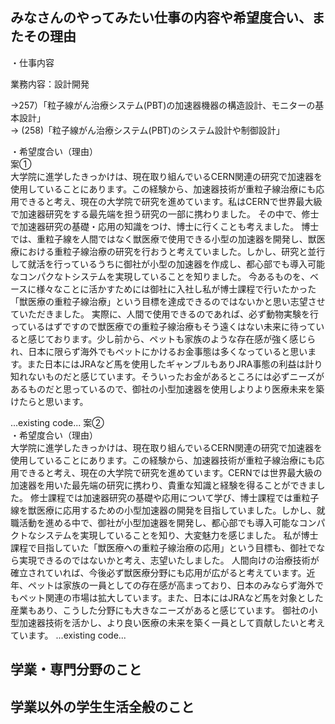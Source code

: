 ## みなさんのやってみたい仕事の内容や希望度合い、またその理由<br>
・仕事内容<br>

業務内容：設計開発

→257）「粒子線がん治療システム(PBT)の加速器機器の構造設計、モニターの基本設計」
<br>
→ (258)「粒子線がん治療システム(PBT)のシステム設計や制御設計」

・希望度合い（理由）<br>
案①<br>
大学院に進学したきっかけは、現在取り組んでいるCERN関連の研究で加速器を使用していることにあります。この経験から、加速器技術が重粒子線治療にも応用できると考え、現在の大学院で研究を進めています。私はCERNで世界最大級で加速器研究をする最先端を担う研究の一部に携わりました。
その中で、修士で加速器研究の基礎・応用の知識をつけ、博士に行くことも考えました。
博士では、重粒子線を人間ではなく獣医療で使用できる小型の加速器を開発し、獣医療における重粒子線治療の研究を行おうと考えていました。しかし、研究と並行して就活を行っているうちに御社が小型の加速器を作成し、都心部でも導入可能なコンパクなトシステムを実現していることを知りました。
今あるものを、ベースに様々なことに活かすためには御社に入社し私が博士課程で行いたかった「獣医療の重粒子線治療」という目標を達成できるのではないかと思い志望させていただきました。
実際に、人間で使用できるのであれば、必ず動物実験を行っているはずですので獣医療での重粒子線治療もそう遠くはない未来に待っていると感じております。少し前から、ペットも家族のような存在感が強く感じられ、日本に限らず海外でもペットにかけるお金事態は多くなっていると思います。また日本にはJRAなど馬を使用したギャンブルもありJRA事態の利益は計り知れないものだと感じています。そういったお金があるところには必ずニーズがあるものだと思っているので、御社の小型加速器を使用しよりより医療未来を築けたらと思います。


...existing code...
案②<br>
・希望度合い（理由）<br>
大学院に進学したきっかけは、現在取り組んでいるCERN関連の研究で加速器を使用していることにあります。この経験から、加速器技術が重粒子線治療にも応用できると考え、現在の大学院で研究を進めています。CERNでは世界最大級の加速器を用いた最先端の研究に携わり、貴重な知識と経験を得ることができました。
修士課程では加速器研究の基礎や応用について学び、博士課程では重粒子線を獣医療に応用するための小型加速器の開発を目指していました。しかし、就職活動を進める中で、御社が小型加速器を開発し、都心部でも導入可能なコンパクトなシステムを実現していることを知り、大変魅力を感じました。
私が博士課程で目指していた「獣医療への重粒子線治療の応用」という目標も、御社でなら実現できるのではないかと考え、志望いたしました。
人間向けの治療技術が確立されていれば、今後必ず獣医療分野にも応用が広がると考えています。近年、ペットは家族の一員としての存在感が高まっており、日本のみならず海外でもペット関連の市場は拡大しています。また、日本にはJRAなど馬を対象とした産業もあり、こうした分野にも大きなニーズがあると感じています。
御社の小型加速器技術を活かし、より良い医療の未来を築く一員として貢献したいと考えています。
...existing code...


## 学業・専門分野のこと　


## 学業以外の学生生活全般のこと
